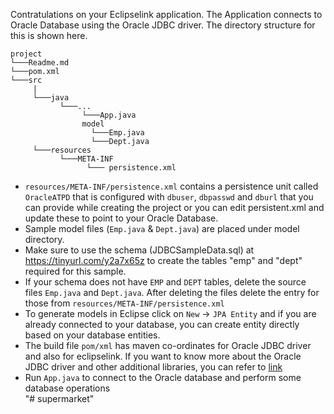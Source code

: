 Contratulations on your Eclipselink application.  The Application connects to Oracle Database using the Oracle JDBC driver. The directory structure for this is shown here.

```
project
└───Readme.md
└───pom.xml    
└───src
     |
     └───java
           └───...
                └───App.java
                model
                  └───Emp.java
                  └───Dept.java
     └───resources
           └───META-INF
                 └─── persistence.xml
```

* `resources/META-INF/persistence.xml` contains a persistence unit called `OracleATPD` that is configured with `dbuser`, `dbpasswd` and `dburl` that you can provide while creating the project or you can edit persistent.xml and update these to point to 
your Oracle Database. 
* Sample model files (`Emp.java` & `Dept.java`) are placed under model directory. 
* Make sure to use the schema (JDBCSampleData.sql) at https://tinyurl.com/y2a7x65z
to create the tables "emp" and "dept" required for this sample. 
* If your schema does not have `EMP` and `DEPT` tables, delete the source files `Emp.java` and `Dept.java`. After deleting the files delete the entry for those from `resources/META-INF/persistence.xml`
* To generate models in Eclipse click on `New` &#x2192; `JPA Entity` and if you are already connected to your database, you can create entity directly based on your database entities.
* The build file `pom/xml` has maven co-ordinates for Oracle JDBC driver and also for eclipselink. If you want to know more about the Oracle JDBC driver and other additional libraries, you can refer to [link](http://www.oracle.com/jdbc)
* Run `App.java` to connect to the Oracle database and perform some database operations   
"# supermarket" 
